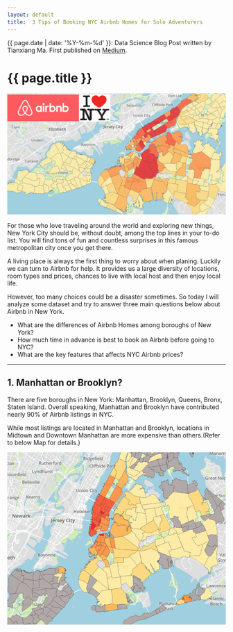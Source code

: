 ```yaml
---
layout: default
title:  3 Tips of Booking NYC Airbnb Homes for Solo Adventurers
---
```


{{ page.date | date: '%Y-%m-%d' }}: Data Science Blog Post written by Tianxiang Ma. First published on [Medium](https://medium.com/@tma995/3-tips-of-booking-nyc-airbnb-homes-for-solo-adventurers-10782392e12f).

<h1>{{ page.title }}</h1>

![nyc_map5](https://github.com/tma995/tma995.github.io/raw/master/_posts/img/nyc_map5.png)

For those who love traveling around the world and exploring new things, New York City should be, without doubt, among the top lines in your to-do list. You will find tons of fun and countless surprises in this famous metropolitan city once you get there.

A living place is always the first thing to worry about when planing. Luckily we can turn to Airbnb for help. It provides us a large diversity of locations, room types and prices, chances to live with local host and then enjoy local life.

However, too many choices could be a disaster sometimes. So today I will analyze some dataset and try to answer three main questions below about Airbnb in New York.

* What are the differences of Airbnb Homes among boroughs of New York?
* How much time in advance is best to book an Airbnb before going to NYC?
* What are the key features that affects NYC Airbnb prices?

* * *

<h2>1. Manhattan or Brooklyn?</h2>

There are five boroughs in New York: Manhattan, Brooklyn, Queens, Bronx, Staten Island. Overall speaking, Manhattan and Brooklyn have contributed nearly 90% of Airbnb listings in NYC.


While most listings are located in Manhattan and Brooklyn, locations in Midtown and Downtown Manhattan are more expensive than others.(Refer to below Map for details.)

![nyc_price1](https://github.com/tma995/tma995.github.io/raw/master/_posts/img/nyc_price1.png)
